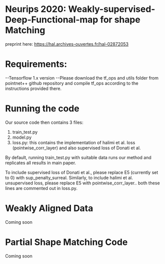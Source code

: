 # Neurips 2020: Weakly-supervised-Deep-Functional-map for shape Matching
 preprint here: https://hal.archives-ouvertes.fr/hal-02872053

# Requirements:
--Tensorflow 1.x version
--Please download the tf_ops and utils folder from pointnet++ github repository and compile tf_ops according to the instructions provided there.

# Running the code
Our source code then contains 3 files:
1) train_test.py
2) model.py
3) loss.py: this contains the implementation of halimi et al. loss (pointwise_corr_layer) and also supervised loss of Donati et al.

By default, running train_test.py with suitable data runs our method and replicates all results in main paper. 

To include supervised loss of Donati et al., please replace E5 (currently set to 0) with sup_penalty_surreal. 
Similarly, to include halimi et al. unsupervised loss, please replace E5 with pointwise_corr_layer.. 
both these lines are commented out in loss.py.

# Weakly Aligned Data
Coming soon

# Partial Shape Matching Code

Coming soon

